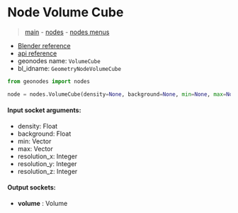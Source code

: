 # Node Volume Cube

> [main](../structure.md) - [nodes](nodes.md) - [nodes menus](nodes_menus.md)

- [Blender reference](https://docs.blender.org/manual/en/latest/modeling/geometry_nodes/volume/volume_cube.html)
- [api reference](https://docs.blender.org/api/current/bpy.types.GeometryNodeVolumeCube.html)
- geonodes name: `VolumeCube`
- bl_idname: `GeometryNodeVolumeCube`

```python
from geonodes import nodes

node = nodes.VolumeCube(density=None, background=None, min=None, max=None, resolution_x=None, resolution_y=None, resolution_z=None)
```

#### Input socket arguments:

- density: Float
- background: Float
- min: Vector
- max: Vector
- resolution_x: Integer
- resolution_y: Integer
- resolution_z: Integer

#### Output sockets:

- **volume** : Volume


